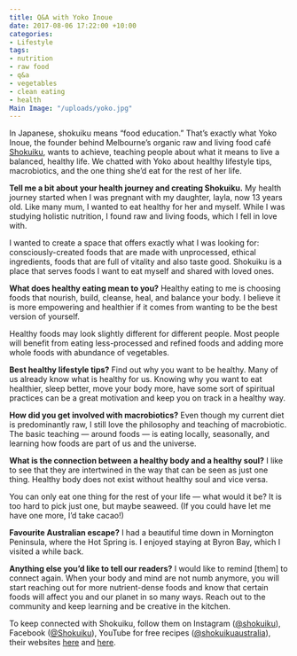 ```yaml
---
title: Q&A with Yoko Inoue
date: 2017-08-06 17:22:00 +10:00
categories:
- Lifestyle
tags:
- nutrition
- raw food
- q&a
- vegetables
- clean eating
- health
Main Image: "/uploads/yoko.jpg"
---
```


In Japanese, shokuiku means “food education.” That’s exactly what Yoko Inoue, the founder behind Melbourne’s organic raw and living food café [Shokuiku](shokuikuaustralia.com/), wants to achieve, teaching people about what it means to live a balanced, healthy life. We chatted with Yoko about healthy lifestyle tips, macrobiotics, and the one thing she’d eat for the rest of her life. 

**Tell me a bit about your health journey and creating Shokuiku.**
My health journey started when I was pregnant with my daughter, Iayla, now 13 years old. Like many mum, I wanted to eat healthy for her and myself. While I was studying holistic nutrition, I found raw and living foods, which I fell in love with.

I wanted to create a space that offers exactly what I was looking for: consciously-created foods that are made with unprocessed, ethical ingredients, foods that are full of vitality and also taste good. Shokuiku is a place that serves foods I want to eat myself and shared with loved ones. 

**What does healthy eating mean to you?**
Healthy eating to me is choosing foods that nourish, build, cleanse, heal, and balance your body. I believe it is more empowering and healthier if it comes from wanting to be the best version of yourself. 

Healthy foods may look slightly different for different people. Most people will benefit from eating less-processed and refined foods and adding more whole foods with abundance of vegetables. 

**Best healthy lifestyle tips?**
Find out why you want to be healthy. Many of us already know what is healthy for us. Knowing why you want to eat healthier, sleep better, move your body more, have some sort of spiritual practices can be a great motivation and keep you on track in a healthy way.

**How did you get involved with macrobiotics?**
Even though my current diet is predominantly raw, I still love the philosophy and teaching of macrobiotic. The basic teaching — around foods — is eating locally, seasonally, and learning how foods are part of us and the universe.  

**What is the connection between a healthy body and a healthy soul?**
I like to see that they are intertwined in the way that can be seen as just one thing. Healthy body does not exist without healthy soul and vice versa.

You can only eat one thing for the rest of your life — what would it be?
It is too hard to pick just one, but maybe seaweed. (If you could have let me have one more, I’d take cacao!)

**Favourite Australian escape?**
I had a beautiful time down in Mornington Peninsula, where the Hot Spring is. I enjoyed staying at Byron Bay, which I visited a while back.

**Anything else you’d like to tell our readers?**
I would like to remind [them] to connect again. When your body and mind are not numb anymore, you will start reaching out for more nutrient-dense foods and know that certain foods will affect you and our planet in so many ways. Reach out to the community and keep learning and be creative in the kitchen. 

To keep connected with Shokuiku, follow them on Instagram ([@shokuiku](https://www.instagram.com/shokuiku/?hl=en
)), Facebook ([@Shokuiku](https://www.facebook.com/Shokubyshokuiku/?ref=page_internal)), YouTube for free recipes ([@shokuikuaustralia](https://www.youtube.com/channel/UCzF3macy-6cIbhXasGujCBQ)), their websites [here](shokuikuaustralia.com/
) and [here](shokuikuacademy.com).
